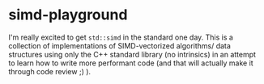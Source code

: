 # simd-playground

I'm really excited to get `std::simd` in the standard one day. This is a collection of implementations of SIMD-vectorized algorithms/ data structures using only the C++ standard library (no intrinsics) in an attempt to learn how to write more performant code (and that will actually make it through code review ;) ).
